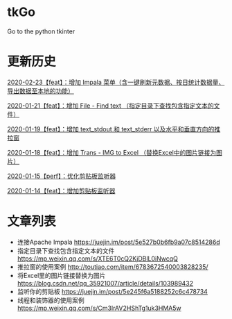 <!--
 * @Author              : Uncle Bean
 * @Date                : 2020-01-13 23:44:00
 * @LastEditors         : Uncle Bean
 * @LastEditTime        : 2020-02-23 21:49:04
 * @FilePath            : \README.md
 * @Description         : 
 -->

# tkGo
Go to the python tkinter

# 更新历史
[2020-02-23【feat】：增加 Impala 菜单（含一键刷新元数据、按日统计数据量、导出数据至本地的功能）](https://blog.csdn.net/qq_35921007/article/details/104467829)

[2020-01-21【feat】：增加 File - Find text （指定目录下查找包含指定文本的文件）](https://mp.weixin.qq.com/s/XTE6T0cQ2KjDBlL0iNwcqQ)

[2020-01-19【feat】：增加 text_stdout 和 text_stderr 以及水平和垂直方向的推拉窗](http://toutiao.com/item/6783672540003828235/)

[2020-01-18【feat】：增加 Trans - IMG to Excel （替换Excel中的图片链接为图片）](https://blog.csdn.net/qq_35921007/article/details/103989432)

[2020-01-15【perf】：优化剪贴板监听器](https://juejin.im/post/5e245f6a5188252c6c478734)

[2020-01-14【feat】：增加剪贴板监听器](https://juejin.im/post/5e245f6a5188252c6c478734)

# 文章列表
- 连接Apache Impala https://juejin.im/post/5e527b0b6fb9a07c8514286d
- 指定目录下查找包含指定文本的文件 https://mp.weixin.qq.com/s/XTE6T0cQ2KjDBlL0iNwcqQ
- 推拉窗的使用案例 http://toutiao.com/item/6783672540003828235/
- 将Excel里的图片链接替换为图片 https://blog.csdn.net/qq_35921007/article/details/103989432
- 监听你的剪贴板 https://juejin.im/post/5e245f6a5188252c6c478734
- 线程和装饰器的使用案例 https://mp.weixin.qq.com/s/Cm3lrAV2HShTg1uk3HMA5w